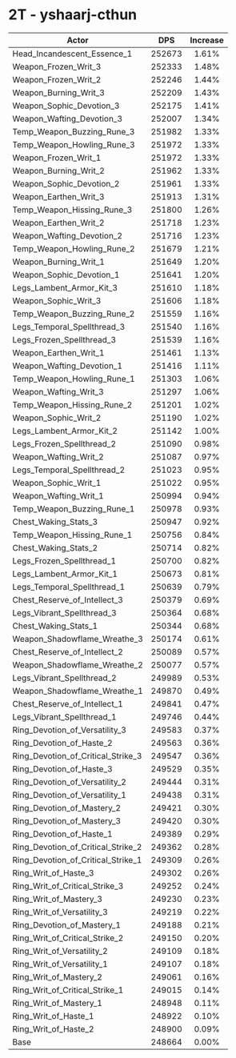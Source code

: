 # 2T - yshaarj-cthun
| Actor | DPS | Increase |
|---|:---:|:---:|
|Head_Incandescent_Essence_1|252673|1.61%|
|Weapon_Frozen_Writ_3|252333|1.48%|
|Weapon_Frozen_Writ_2|252246|1.44%|
|Weapon_Burning_Writ_3|252209|1.43%|
|Weapon_Sophic_Devotion_3|252175|1.41%|
|Weapon_Wafting_Devotion_3|252007|1.34%|
|Temp_Weapon_Buzzing_Rune_3|251982|1.33%|
|Temp_Weapon_Howling_Rune_3|251972|1.33%|
|Weapon_Frozen_Writ_1|251972|1.33%|
|Weapon_Burning_Writ_2|251962|1.33%|
|Weapon_Sophic_Devotion_2|251961|1.33%|
|Weapon_Earthen_Writ_3|251913|1.31%|
|Temp_Weapon_Hissing_Rune_3|251800|1.26%|
|Weapon_Earthen_Writ_2|251718|1.23%|
|Weapon_Wafting_Devotion_2|251716|1.23%|
|Temp_Weapon_Howling_Rune_2|251679|1.21%|
|Weapon_Burning_Writ_1|251649|1.20%|
|Weapon_Sophic_Devotion_1|251641|1.20%|
|Legs_Lambent_Armor_Kit_3|251610|1.18%|
|Weapon_Sophic_Writ_3|251606|1.18%|
|Temp_Weapon_Buzzing_Rune_2|251559|1.16%|
|Legs_Temporal_Spellthread_3|251540|1.16%|
|Legs_Frozen_Spellthread_3|251539|1.16%|
|Weapon_Earthen_Writ_1|251461|1.13%|
|Weapon_Wafting_Devotion_1|251416|1.11%|
|Temp_Weapon_Howling_Rune_1|251303|1.06%|
|Weapon_Wafting_Writ_3|251297|1.06%|
|Temp_Weapon_Hissing_Rune_2|251201|1.02%|
|Weapon_Sophic_Writ_2|251190|1.02%|
|Legs_Lambent_Armor_Kit_2|251142|1.00%|
|Legs_Frozen_Spellthread_2|251090|0.98%|
|Weapon_Wafting_Writ_2|251087|0.97%|
|Legs_Temporal_Spellthread_2|251023|0.95%|
|Weapon_Sophic_Writ_1|251022|0.95%|
|Weapon_Wafting_Writ_1|250994|0.94%|
|Temp_Weapon_Buzzing_Rune_1|250978|0.93%|
|Chest_Waking_Stats_3|250947|0.92%|
|Temp_Weapon_Hissing_Rune_1|250756|0.84%|
|Chest_Waking_Stats_2|250714|0.82%|
|Legs_Frozen_Spellthread_1|250700|0.82%|
|Legs_Lambent_Armor_Kit_1|250673|0.81%|
|Legs_Temporal_Spellthread_1|250639|0.79%|
|Chest_Reserve_of_Intellect_3|250379|0.69%|
|Legs_Vibrant_Spellthread_3|250364|0.68%|
|Chest_Waking_Stats_1|250344|0.68%|
|Weapon_Shadowflame_Wreathe_3|250174|0.61%|
|Chest_Reserve_of_Intellect_2|250089|0.57%|
|Weapon_Shadowflame_Wreathe_2|250077|0.57%|
|Legs_Vibrant_Spellthread_2|249989|0.53%|
|Weapon_Shadowflame_Wreathe_1|249870|0.49%|
|Chest_Reserve_of_Intellect_1|249841|0.47%|
|Legs_Vibrant_Spellthread_1|249746|0.44%|
|Ring_Devotion_of_Versatility_3|249583|0.37%|
|Ring_Devotion_of_Haste_2|249563|0.36%|
|Ring_Devotion_of_Critical_Strike_3|249547|0.36%|
|Ring_Devotion_of_Haste_3|249529|0.35%|
|Ring_Devotion_of_Versatility_2|249444|0.31%|
|Ring_Devotion_of_Versatility_1|249438|0.31%|
|Ring_Devotion_of_Mastery_2|249421|0.30%|
|Ring_Devotion_of_Mastery_3|249420|0.30%|
|Ring_Devotion_of_Haste_1|249389|0.29%|
|Ring_Devotion_of_Critical_Strike_2|249362|0.28%|
|Ring_Devotion_of_Critical_Strike_1|249309|0.26%|
|Ring_Writ_of_Haste_3|249302|0.26%|
|Ring_Writ_of_Critical_Strike_3|249252|0.24%|
|Ring_Writ_of_Mastery_3|249230|0.23%|
|Ring_Writ_of_Versatility_3|249219|0.22%|
|Ring_Devotion_of_Mastery_1|249188|0.21%|
|Ring_Writ_of_Critical_Strike_2|249150|0.20%|
|Ring_Writ_of_Versatility_2|249109|0.18%|
|Ring_Writ_of_Versatility_1|249107|0.18%|
|Ring_Writ_of_Mastery_2|249061|0.16%|
|Ring_Writ_of_Critical_Strike_1|249015|0.14%|
|Ring_Writ_of_Mastery_1|248948|0.11%|
|Ring_Writ_of_Haste_1|248922|0.10%|
|Ring_Writ_of_Haste_2|248900|0.09%|
|Base|248664|0.00%|
